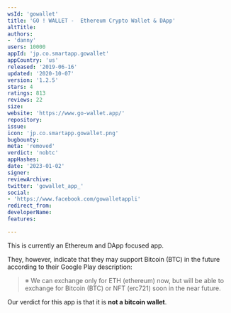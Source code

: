 ```yaml
---
wsId: 'gowallet'
title: 'GO ! WALLET -  Ethereum Crypto Wallet & DApp'
altTitle: 
authors:
- 'danny'
users: 10000
appId: 'jp.co.smartapp.gowallet'
appCountry: 'us'
released: '2019-06-16'
updated: '2020-10-07'
version: '1.2.5'
stars: 4
ratings: 813
reviews: 22
size: 
website: 'https://www.go-wallet.app/'
repository: 
issue: 
icon: 'jp.co.smartapp.gowallet.png'
bugbounty: 
meta: 'removed'
verdict: 'nobtc'
appHashes: 
date: '2023-01-02'
signer: 
reviewArchive: 
twitter: 'gowallet_app_'
social:
- 'https://www.facebook.com/gowalletappli'
redirect_from: 
developerName: 
features: 

---
```


This is currently an Ethereum and DApp focused app. 

They, however, indicate that they may support Bitcoin (BTC) in the future according to their Google Play description:

> ※ We can exchange only for ETH (ethereum) now, but will be able to exchange for Bitcoin (BTC) or NFT (erc721) soon in the near future.

Our verdict for this app is that it is **not a bitcoin wallet**.